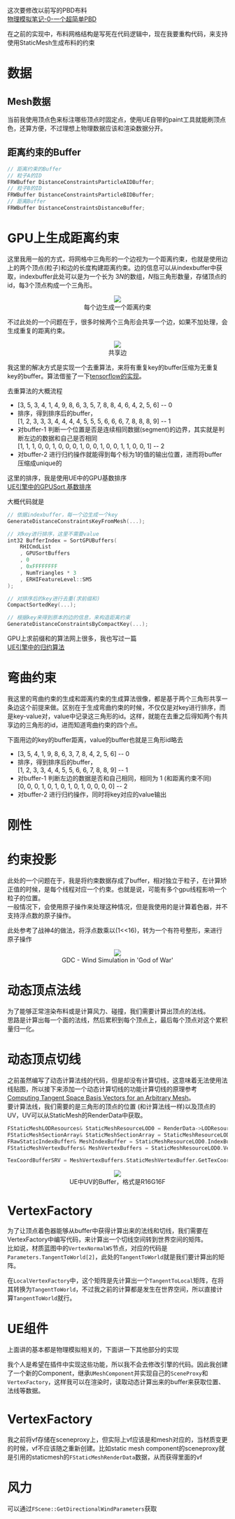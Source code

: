 这次要修改以前写的PBD布料      
[物理模拟笔记-0-一个超简单PBD](https://zhuanlan.zhihu.com/p/449897373)   

在之前的实现中，布料网格结构是写死在代码逻辑中，现在我要重构代码，来支持使用StaticMesh生成布料的约束   

# 数据

## Mesh数据
当前我使用顶点色来标注哪些顶点时固定点，使用UE自带的paint工具就能刷顶点色，还算方便，不过理想上物理数据应该和渲染数据分开。   



## 距离约束的Buffer
```cpp
// 距离约束的Buffer
// 粒子A的ID
FRWBuffer DistanceConstraintsParticleAIDBuffer;
// 粒子B的ID
FRWBuffer DistanceConstraintsParticleBIDBuffer;
// 距离Buffer
FRWBuffer DistanceConstraintsDistanceBuffer;
```

# GPU上生成距离约束
这里我用一般的方式，将网格中三角形的一个边视为一个距离约束，也就是使用边上的两个顶点(粒子)和边的长度构建距离约束。边的信息可以从indexbuffer中获取，indexbuffer此处可以是为一个长为 $3N$的数组，$N$指三角形数量，存储顶点的id，每3个顶点构成一个三角形。   

<div align=center><img src="../../../img/physics/Triangle-Distance-Constraints.png"><div>每个边生成一个距离约束</div></div>   

不过此处的一个问题在于，很多时候两个三角形会共享一个边，如果不加处理，会生成重复的距离约束。   

<div align=center><img src="../../../img/physics/Triangle-Distance-Constraints-2.png"><div>共享边</div></div>   

我这里的解决方式是实现一个去重算法，来将有重复key的buffer压缩为无重复key的buffer。算法借鉴了一下[tensorflow的实现](https://github.com/tensorflow/tensorflow/blob/master/tensorflow/core/kernels/unique_op_gpu.cu.h)。   

去重算法的大概流程  
* [3, 5, 3, 4, 1, 4, 9, 8, 6, 3, 5, 7, 8, 8, 4, 6, 4, 2, 5, 6] -- 0
* 排序，得到排序后的buffer，  
  [1, 2, 3, 3, 3, 4, 4, 4, 4, 5, 5, 5, 6, 6, 6, 7, 8, 8, 8, 9] -- 1  
* 对buffer-1 判断一个位置是否是连续相同数据(segment)的边界，其实就是判断左边的数据和自己是否相同   
  [1, 1, 1, 0, 0, 1, 0, 0, 0, 1, 0, 0, 1, 0, 0, 1, 1, 0, 0, 1] -- 2
* 对buffer-2 进行归约操作就能得到每个标为1的值的输出位置，进而将buffer压缩成unique的

这里的排序，我是使用UE中的GPU基数排序   
[UE引擎中的GPUSort 基数排序](https://zhuanlan.zhihu.com/p/452636510)   

大概代码就是
```cpp
// 依据indexbuffer，每一个边生成一个key
GenerateDistanceConstraintsKeyFromMesh(...);    

// 对key进行排序，这里不需要value
int32 BufferIndex = SortGPUBuffers(
    RHICmdList
    , GPUSortBuffers
    , 0
    , 0xFFFFFFFF
    , NumTriangles * 3
    , ERHIFeatureLevel::SM5
);

// 对排序后的key进行去重(求前缀和)
CompactSortedKey(...);

// 根据key来得到原本的边的信息，来构造距离约束
GenerateDistanceConstraintsByCompactKey(...);
```
GPU上求前缀和的算法网上很多，我也写过一篇     
[UE引擎中的归约算法](https://zhuanlan.zhihu.com/p/452965458)
# 弯曲约束
我这里的弯曲约束的生成和距离约束的生成算法很像，都是基于两个三角形共享一条边这个前提来做。区别在于生成弯曲约束的时候，不仅仅是对key进行排序，而是key-value对，value中记录这三角形的id。这样，就能在去重之后得知两个有共享边的三角形的id，进而知道弯曲约束的四个点。   

下面用边的key的buffer距离，value的buffer也就是三角形id略去
* [3, 5, 4, 1, 9, 8, 6, 3, 7, 8, 4, 2, 5, 6] -- 0
* 排序，得到排序后的buffer，  
  [1, 2, 3, 3, 4, 4, 5, 5, 6, 6, 7, 8, 8, 9] -- 1  
* 对buffer-1 判断左边的数据是否和自己相同，相同为 1 (和距离约束不同)   
  [0, 0, 0, 1, 0, 1, 0, 1, 0, 1, 0, 0, 0, 0] -- 2
* 对buffer-2 进行归约操作，同时将key对应的value输出


# 刚性

# 约束投影
此处的一个问题在于，我是将约束数据存成了buffer，相对独立于粒子，在计算矫正值的时候，是每个线程对应一个约束。也就是说，可能有多个gpu线程影响一个粒子的位置。   
一般情况下，会使用原子操作来处理这种情况，但是我使用的是计算着色器，并不支持浮点数的原子操作。   

此处参考了战神4的做法，将浮点数乘以(1<<16)，转为一个有符号整形，来进行原子操作  
<div align=center><img src="../../../img/physics/GodOfWar-Atomic-Add.png"><div>GDC - Wind Simulation in 'God of War'</div></div>   




# 动态顶点法线
为了能够正常渲染布料或是计算风力、碰撞，我们需要计算出顶点的法线。   
思路是计算出每一个面的法线，然后累积到每个顶点上，最后每个顶点对这个累积量归一化。  

# 动态顶点切线
之前虽然编写了动态计算法线的代码，但是却没有计算切线，这意味着无法使用法线贴图，所以接下来添加一个动态计算切线的功能计算切线的原理参考 [Computing Tangent Space Basis Vectors for an Arbitrary Mesh](http://www.terathon.com/code/tangent.html)。   
要计算法线，我们需要的是三角形的顶点的位置 (和计算法线一样)以及顶点的 UV，UV可以从StaticMesh的RenderData中获取。  

```cpp
FStaticMeshLODResources& StaticMeshResourceLOD0 = RenderData->LODResources[0];
FStaticMeshSectionArray& StaticMeshSectionArray = StaticMeshResourceLOD0.Sections;
FRawStaticIndexBuffer& MeshIndexBuffer = StaticMeshResourceLOD0.IndexBuffer;
FStaticMeshVertexBuffers& MeshVertexBuffers = StaticMeshResourceLOD0.VertexBuffers;

TexCoordBufferSRV = MeshVertexBuffers.StaticMeshVertexBuffer.GetTexCoordsSRV();
```  

<div align=center><img src="../../../img/NormalTangent/TexCoord-Format.png"><div>UE中UV的Buffer，格式是R16G16F</div></div>    


# VertexFactory
为了让顶点着色器能够从buffer中获得计算出来的法线和切线，我们需要在VertexFactory中编写代码，来计算出一个切线空间转到世界空间的矩阵。  
比如说，材质蓝图中的`VertexNormalWS`节点，对应的代码是`Parameters.TangentToWorld[2]`，此处的`TangentToWorld`就是我们要计算出的矩阵。   

在`LocalVertexFactory`中，这个矩阵是先计算出一个`TangentToLocal`矩阵，在将其转换为`TangentToWorld`，不过我之前的计算都是发生在世界空间，所以直接计算`TangentToWorld`就行。   



# UE组件
上面讲的基本都是物理模拟相关的，下面讲一下其他部分的实现   

我个人是希望在插件中实现这些功能，所以我不会去修改引擎的代码。因此我创建了一个新的Component，继承`UMeshComponent`并实现自己的`SceneProxy`和`VertexFactory`，这样我可以在渲染时，读取动态计算出来的buffer来获取位置、法线等数据。    


# VertexFactory
我之前将vf存储在sceneproxy上，但实际上vf应该是和mesh对应的，当材质变更的时候，vf不应该随之重新创建。比如static mesh component的sceneproxy就是引用的staticmesh的`FStaticMeshRenderData`数据，从而获得里面的vf    

# 风力
可以通过`FScene::GetDirectionalWindParameters`获取